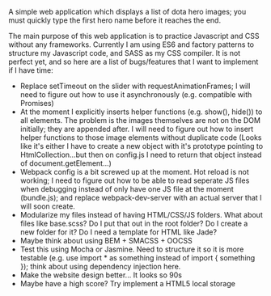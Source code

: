 A simple web application which displays a list of dota hero images; you must quickly type the first hero name before it reaches the end.

The main purpose of this web application is to practice Javascript and CSS without any frameworks. Currently I am using ES6 and factory patterns to structure my Javascript code, and SASS as my CSS compiler. It is not perfect yet, and so here are a list of bugs/features that I want to implement if I have time:

<ul>
	<li> Replace setTimeout on the slider with requestAnimationFrames; I will need to figure out how to use it asynchronously (e.g. compatible with Promises)</li>
	<li> At the moment I explicitly inserts helper functions (e.g. show(), hide()) to all elements. The problem is the images themselves are not on the DOM initially; they are appended after. I will need to figure out how to insert helper functions to those image elements without duplicate code (Looks like it's either I have to create a new object with it's prototype pointing to HtmlCollection...but then on config.js I need to return that object instead of document.getElement...)</li>
	<li> Webpack config is a bit screwed up at the moment. Hot reload is not working; I need to figure out how to be able to read seperate JS files when debugging instead of only 
	have one JS file at the moment (bundle.js); and replace webpack-dev-server with an actual server that I will soon create.</li>
	<li>Modularize my files instead of having HTML/CSS/JS folders. What about files like base.scss? Do I put that out in the root folder? Do I create a new folder for it? Do I need a
	template for HTML like Jade?</li>
	<li>Maybe think about using BEM + SMACSS + OOCSS</li>
	<li>Test this using Mocha or Jasmine. Need to structure it so it is more testable (e.g. use import * as something instead of import { something }); think about using 
	dependency injection here.</li>
	<li>Make the website design better... It looks so 90s</li>
	<li>Maybe have a high score? Try implement a HTML5 local storage</li>
</ul>